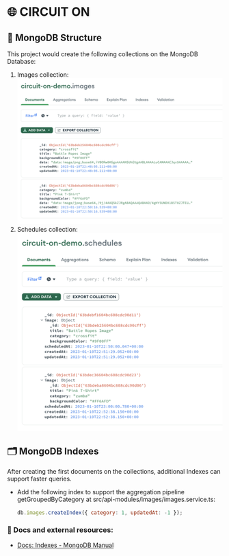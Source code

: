 # 🌐 CIRCUIT ON

## 📇 MongoDB Structure

This project would create the following collections on the MongoDB Database:

1. Images collection:
   ![Images Documents](images/mongodb/01-images-collection.png)
2. Schedules collection:
   ![Schedules Documents](images/mongodb/02-schedules-collection.png)

## 🗂 MongoDB Indexes

After creating the first documents on the collections, additional Indexes can support faster queries.

- Add the following index to support the aggregation pipeline getGroupedByCategory at src/api-modules/images/images.service.ts:
  ```javascript
  db.images.createIndex({ category: 1, updatedAt: -1 });
  ```

### 📝 Docs and external resources:

- [Docs: Indexes - MongoDB Manual](https://www.mongodb.com/docs/manual/indexes/)
